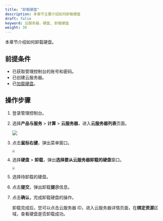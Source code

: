 ```yaml
---
title: "卸载硬盘"
description: 本章节主要介绍如何卸载硬盘
draft: false
keyword: 云服务器，硬盘, 卸载硬盘
weight: 30
---
```


本章节介绍如何卸载硬盘。

## 前提条件

- 已获取管理控制台的账号和密码。
- 已创建云服务器。
- 已[加载硬盘](/storage/disk/quickstart/load/)。

## 操作步骤

1. 登录管理控制台。

2. 选择**产品与服务** > **计算** > **云服务器**，进入**云服务器列表**页面。

   ![](/compute/vm/_images/vm_server_list.png)

3. 点击**鼠标右键**，弹出菜单窗口。

   <img src="/compute/vm/_images/vm_disk_unload.png" style="zoom:50%;" />

4. 选择**硬盘** > **卸载**，弹出**选择要从云服务器卸载的硬盘**窗口。

   <img src="/compute/vm/_images/vm_disk_unload_win.png" style="zoom:50%;" />

5. 选择待卸载的硬盘。

6. 点击**提交**，弹出卸载**提示**信息。

7. 点击**确认**，完成卸载硬盘的操作。

   卸载完成后，您可以点击云服务器 ID，进入云服务器详情页面，在**绑定资源**区域，查看硬盘是否卸载成功。

